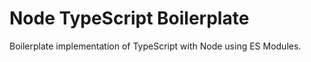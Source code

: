 # Node TypeScript Boilerplate

Boilerplate implementation of TypeScript with Node using ES Modules.
